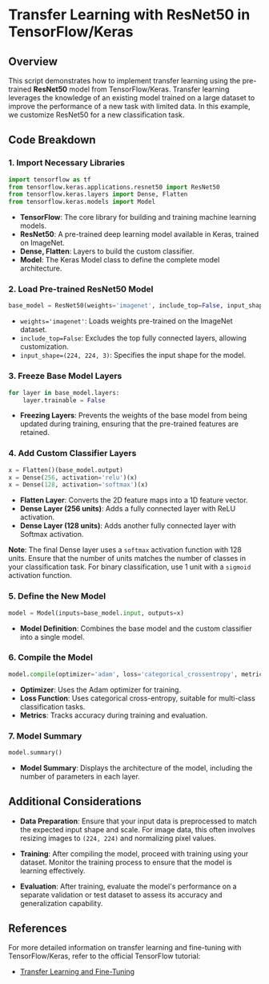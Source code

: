 # Transfer Learning with ResNet50 in TensorFlow/Keras

## Overview

This script demonstrates how to implement transfer learning using the pre-trained **ResNet50** model from TensorFlow/Keras. Transfer learning leverages the knowledge of an existing model trained on a large dataset to improve the performance of a new task with limited data. In this example, we customize ResNet50 for a new classification task.

## Code Breakdown

### 1. Import Necessary Libraries

```python
import tensorflow as tf
from tensorflow.keras.applications.resnet50 import ResNet50
from tensorflow.keras.layers import Dense, Flatten
from tensorflow.keras.models import Model
```

- **TensorFlow**: The core library for building and training machine learning models.
- **ResNet50**: A pre-trained deep learning model available in Keras, trained on ImageNet.
- **Dense, Flatten**: Layers to build the custom classifier.
- **Model**: The Keras Model class to define the complete model architecture.

### 2. Load Pre-trained ResNet50 Model

```python
base_model = ResNet50(weights='imagenet', include_top=False, input_shape=(224, 224, 3))
```

- `weights='imagenet'`: Loads weights pre-trained on the ImageNet dataset.
- `include_top=False`: Excludes the top fully connected layers, allowing customization.
- `input_shape=(224, 224, 3)`: Specifies the input shape for the model.

### 3. Freeze Base Model Layers

```python
for layer in base_model.layers:
    layer.trainable = False
```

- **Freezing Layers**: Prevents the weights of the base model from being updated during training, ensuring that the pre-trained features are retained.

### 4. Add Custom Classifier Layers

```python
x = Flatten()(base_model.output)
x = Dense(256, activation='relu')(x)
x = Dense(128, activation='softmax')(x)
```

- **Flatten Layer**: Converts the 2D feature maps into a 1D feature vector.
- **Dense Layer (256 units)**: Adds a fully connected layer with ReLU activation.
- **Dense Layer (128 units)**: Adds another fully connected layer with Softmax activation.

**Note**: The final Dense layer uses a `softmax` activation function with 128 units. Ensure that the number of units matches the number of classes in your classification task. For binary classification, use 1 unit with a `sigmoid` activation function.

### 5. Define the New Model

```python
model = Model(inputs=base_model.input, outputs=x)
```

- **Model Definition**: Combines the base model and the custom classifier into a single model.

### 6. Compile the Model

```python
model.compile(optimizer='adam', loss='categorical_crossentropy', metrics=['accuracy'])
```

- **Optimizer**: Uses the Adam optimizer for training.
- **Loss Function**: Uses categorical cross-entropy, suitable for multi-class classification tasks.
- **Metrics**: Tracks accuracy during training and evaluation.

### 7. Model Summary

```python
model.summary()
```

- **Model Summary**: Displays the architecture of the model, including the number of parameters in each layer.

## Additional Considerations

- **Data Preparation**: Ensure that your input data is preprocessed to match the expected input shape and scale. For image data, this often involves resizing images to `(224, 224)` and normalizing pixel values.

- **Training**: After compiling the model, proceed with training using your dataset. Monitor the training process to ensure that the model is learning effectively.

- **Evaluation**: After training, evaluate the model's performance on a separate validation or test dataset to assess its accuracy and generalization capability.

## References

For more detailed information on transfer learning and fine-tuning with TensorFlow/Keras, refer to the official TensorFlow tutorial:

- [Transfer Learning and Fine-Tuning](https://www.tensorflow.org/tutorials/images/transfer_learning)
